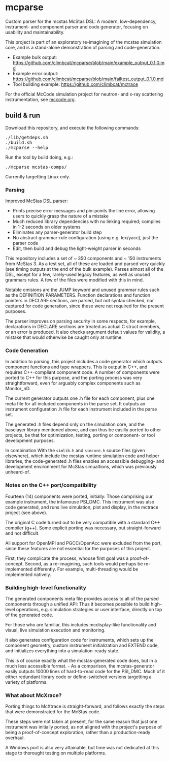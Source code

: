 # mcparse

Custom parser for the mcstas McStas DSL: A modern, low-dependency, instrument- and component 
parser and code generator, focusing on usability and maintainability.

This project is part of an exploratory re-imagining of the mcstas simulation
core, and is a stand-alone demonstration of parsing and code-generation.

- Example bulk output: https://github.com/climbcat/mcparse/blob/main/example_output_0.1.0.md
- Example error output: https://github.com/climbcat/mcparse/blob/main/failtest_output_0.1.0.md
- Tool building example: https://github.com/climbcat/mctrace

For the official McCode simulation project for neutron- and x-ray scattering instrumentation, see [mccode.org](mccode.org).

## build & run

Download this repository, and execute the following commands: 

<pre>
./lib/getdeps.sh
./build.sh
./mcparse --help
</pre>

Run the tool by build doing, e.g.: 

<pre>
./mcparse mcstas-comps/
</pre>

Currently targetting Linux only.

### Parsing

Improved McStas DSL parser:

- Prints precise error messages and pin-points the line error, allowing users to quickly grasp the nature of a mistake
- Much reduced library dependencies with no linking required; compiles in 1-2 seconds on older systems
- Eliminates any parser-generator build step
- No abstract grammar-rule configuration (using e.g. lex/yacc), just the parser code
- Edit, then build and debug the light-weight parser in seconds

This repository includes a set of ~ 350 components and ~ 150 instruments from McStas 3.
As a test set, all of these are loaded and parsed very quickly (see timing outputs at the end of the bulk example).
Parses almost all of the DSL, except for a few, rarely-used legacy features,
as well as unused grammars rules. A few of the files were modified with this in mind.

Notable omisions are the JUMP keyword and unused grammar rules such as the DEFINITION PARAMETERS.
Function declarations and function pointers in DECLARE sections, are parsed,
but not syntax checked, nor captured for code generation, since these were not required for the 
present purposes.

The parser improves on parsing security in some respects, for example, declarations 
in DECLARE sections are treated as actual C struct members, or an error is produced.
It also checks argument default values for validity, a mistake that would otherwise
be caught only at runtime.

### Code Generation

In addition to parsing, this project includes a code generator which outputs component
functions and type wrappers. This is output in C++, and requires C++-compliant component code.
A number of components were ported to C++ for this purpose, and the porting process was 
very straightforward, even for arguably complex components such as Monitor_nD.

The current generator outputs one .h file for each component, plus one meta file for all
included components in the parse set. It outputs an instrument configuration .h file
for each instrument included in the parse set.

The generated .h files depend only on the simulation core, and the baselayer library
mentioned above, and can thus be easilly ported to other projects, be that for optimization,
testing, porting or component- or tool development purposes.

In combination With the <code>simlib.h</code> and <code>simcore.h</code> source files
(given elsewhere), which include the mcstas runtime simulation code and 
helper libraries, the code-generated .h files enables an accessible debugging- and development
environment for McStas simualtions, which was previously unheard-of.

### Notes on the C++ port/compatibility

Fourteen (14) components were ported, initially: Those comprising our example
instrument, the infamouse PSI_DMC. This instrument was also code generated, and runs live
simulation, plot and display, in the mctrace project (see above).

The original C code turned out to be very compatible with a standard C++ compiler (g++).
Some explicit porting was necessary, but  straight-forward and not
difficult.

All support for OpenMPI and PGCC/OpenAcc were excluded from the port, since these features
are not essential for the purposes of this project.

First, they complicate the process, whoose first goal was a proof-of-concept. Second,
as a re-imagining, such tools would perhaps be re-implemented differently. For example, 
multi-threading would be implemented natively.

### Building high-level functionality

The generated components meta file provides access to all of the parsed components 
through a unified API: Thus it becomes possible to build high-level operations, 
e.g. simulation strategies or user interface, directly on top of the generated 
code.

For those who are familiar, this includes mcdisplay-like functionality and visual,
live simulation execution and monitoring.

It also generates configuration code for instruments, which sets up the component geometry,
custom instrument initialization and EXTEND code, and initializes everything into a
simulation-ready state.

This is of course exactly what the mcstas-generated code does, but in a much less
accessible format. - As a comparison, the mcstas-generator easily outputs 10000
lines of hard-to-read code for the PSI_DMC. Much of it either redundant library code
or define-switched versions targetting a variety of platforms.

### What about McXrace?

Porting things to McXtrace is straight-forward, and follows exactly the steps that
were demonstrated for the McStas code.

These steps were not taken at present, for the same reason that just one instrument
was initially ported, as not aligned with the project's purpose of being a proof-of-concept
exploration, rather than a production-ready overhaul.

A Windows port is also very attainable, but time was not dedicated at this stage to
thorought testing on multiple platforms.
